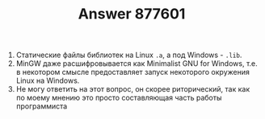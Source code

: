 ﻿---
title: "Answer 877601"
se.owner.user_id: 184435
se.owner.display_name: "Komdosh"
se.owner.link: "https://ru.stackoverflow.com/users/184435/komdosh"
se.answer_id: 877601
se.question_id: 877584
se.post_type: answer
se.score: 3
se.is_accepted: False
---
<ol>
<li>Статические файлы библиотек на Linux <code>.a</code>, а под Windows - <code>.lib</code>. </li>
<li>MinGW даже расшифровывается как Minimalist GNU for Windows, т.е. в некотором смысле предоставляет запуск некоторого окружения Linux на Windows.</li>
<li>Не могу ответить на этот вопрос, он скорее риторический, так как по моему мнению это просто составляющая часть работы программиста</li>
</ol>
